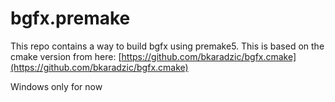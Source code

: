 # bgfx.premake

 This repo contains a way to build bgfx using premake5. This is based on the cmake version from here: [https://github.com/bkaradzic/bgfx.cmake](https://github.com/bkaradzic/bgfx.cmake)

 Windows only for now
